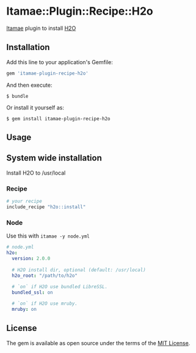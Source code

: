 # Itamae::Plugin::Recipe::H2o

[Itamae](https://github.com/ryotarai/itamae) plugin to install [H2O](https://h2o.examp1e.net)

## Installation

Add this line to your application's Gemfile:

```ruby
gem 'itamae-plugin-recipe-h2o'
```

And then execute:

    $ bundle

Or install it yourself as:

    $ gem install itamae-plugin-recipe-h2o

## Usage
## System wide installation

Install H2O to /usr/local

### Recipe

```ruby
# your recipe
include_recipe "h2o::install"
```

### Node

Use this with `itamae -y node.yml`

```yaml
# node.yml
h2o:
  version: 2.0.0
  
  # H2O install dir, optional (default: /usr/local)
  h2o_root: "/path/to/h2o"
  
  # `on` if H2O use bundled LibreSSL.
  bundled_ssl: on

  # `on` if H2O use mruby.
  mruby: on
```

## License

The gem is available as open source under the terms of the [MIT License](http://opensource.org/licenses/MIT).

